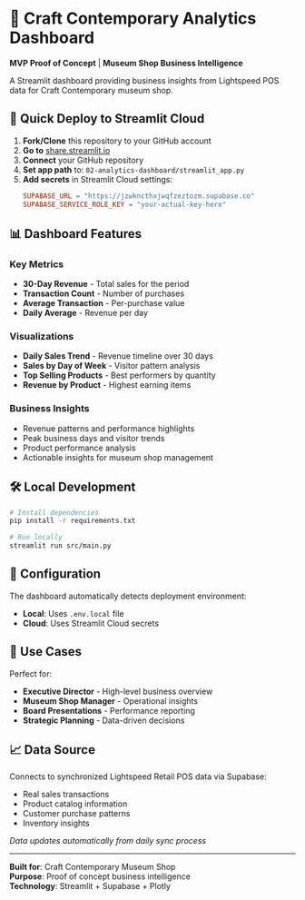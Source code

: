 # 🎨 Craft Contemporary Analytics Dashboard

**MVP Proof of Concept** | **Museum Shop Business Intelligence**

A Streamlit dashboard providing business insights from Lightspeed POS data for Craft Contemporary museum shop.

## 🚀 Quick Deploy to Streamlit Cloud

1. **Fork/Clone** this repository to your GitHub account
2. **Go to** [share.streamlit.io](https://share.streamlit.io)
3. **Connect** your GitHub repository
4. **Set app path** to: `02-analytics-dashboard/streamlit_app.py`
5. **Add secrets** in Streamlit Cloud settings:
   ```toml
   SUPABASE_URL = "https://jzwkncthxjwqfzeztozm.supabase.co"
   SUPABASE_SERVICE_ROLE_KEY = "your-actual-key-here"
   ```

## 📊 Dashboard Features

### Key Metrics
- **30-Day Revenue** - Total sales for the period
- **Transaction Count** - Number of purchases
- **Average Transaction** - Per-purchase value
- **Daily Average** - Revenue per day

### Visualizations
- **Daily Sales Trend** - Revenue timeline over 30 days
- **Sales by Day of Week** - Visitor pattern analysis
- **Top Selling Products** - Best performers by quantity
- **Revenue by Product** - Highest earning items

### Business Insights
- Revenue patterns and performance highlights
- Peak business days and visitor trends
- Product performance analysis
- Actionable insights for museum shop management

## 🛠 Local Development

```bash
# Install dependencies
pip install -r requirements.txt

# Run locally
streamlit run src/main.py
```

## 🔧 Configuration

The dashboard automatically detects deployment environment:
- **Local**: Uses `.env.local` file
- **Cloud**: Uses Streamlit Cloud secrets

## 🎯 Use Cases

Perfect for:
- **Executive Director** - High-level business overview
- **Museum Shop Manager** - Operational insights
- **Board Presentations** - Performance reporting
- **Strategic Planning** - Data-driven decisions

## 📈 Data Source

Connects to synchronized Lightspeed Retail POS data via Supabase:
- Real sales transactions
- Product catalog information
- Customer purchase patterns
- Inventory insights

*Data updates automatically from daily sync process*

---

**Built for**: Craft Contemporary Museum Shop  
**Purpose**: Proof of concept business intelligence  
**Technology**: Streamlit + Supabase + Plotly